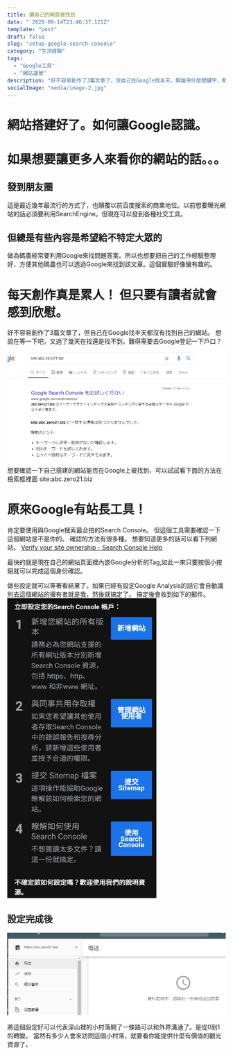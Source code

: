 ```yaml
---
title: 讓自己的網頁被找到
date: "`2020-09-14T23:46:37.121Z"
template: "post"
draft: false
slug: "setup-google-search-console"
category: "生活経験"
tags:
  - "Google工具"
  - "網站運營"
description: "好不容易創作了3篇文章了，但自己在Google找半天，無論用什麼關鍵字，都沒有辦法找到自己的網站。"
socialImage: "media/image-2.jpg"
---
```


# 網站搭建好了。如何讓Google認識。

 
# 如果想要讓更多人來看你的網站的話。。。

## 發到朋友圈

這是最近幾年最流行的方式了，也顛覆以前百度搜索的商業地位。以前想要曝光網站的話必須要利用SearchEngine。但現在可以發到各種社交工具。

## 但總是有些內容是希望給不特定大眾的

做為碼農經常要利用Google來找問題答案。所以也想要把自己的工作經驗整理好，方便其他碼農也可以透過Google來找到該文章。這個實驗好像蠻有趣的。


# 每天創作真是累人！ 但只要有讀者就會感到欣慰。
好不容易創作了3篇文章了，但自己在Google找半天都沒有找到自己的網站。
想說在等一下吧，又過了幾天在找還是找不到。難得需要去Google登記一下戶口？

![](2020-09-14-15-45-15.png)
想要確認一下自己搭建的網站能否在Google上被找到，可以試試看下面的方法在檢索框裡面
 site:abc.zero21.biz

# 原來Google有站長工具！
肯定要使用與Google搜索最合拍的Search Console。
但這個工具需要確認一下這個網站是不是你的。
確認的方法有很多種。
想要知道更多的話可以看下列網站。
[Verify your site ownership - Search Console Help](https://support.google.com/webmasters/answer/9008080#domain_name_verification)

最快的就是現在自己的網站頁面裡內嵌Google分析的Tag,如此一來只要按個小按鈕就可以完成這個身份確認。

做些設定就可以等著看結果了。如果已經有設定Google Analysis的話它會自動識別去這個網站的擁有者就是我，然後就搞定了。
搞定後會收到如下的郵件。
![](2020-09-14-16-10-06.png)


## 設定完成後

![](2020-09-14-15-58-49.png)



將這個設定好可以代表深山裡的小村落開了一條路可以和外界溝通了。是從0到1的轉變。
當然有多少人會來訪問這個小村落，就要看你能提供什麼有價值的觀光資源了。

